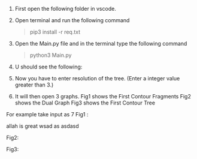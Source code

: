 ﻿1. First open the following folder in vscode.

2. Open terminal and run the following command 
    >pip3 install -r req.txt

3. Open the Main.py file and in the terminal type the following command
    >python3 Main.py

4. U should see the following:


5. Now you have to enter resolution of the tree. (Enter a integer value greater than 3.)


6. It will then open 3 graphs.
    Fig1 shows the First Contour Fragments 
    Fig2 shows the Dual Graph 
    Fig3 shows the First Contour Tree

For example take input as 7
Fig1 :

allah is great wsad as
asdasd

Fig2:



Fig3:
